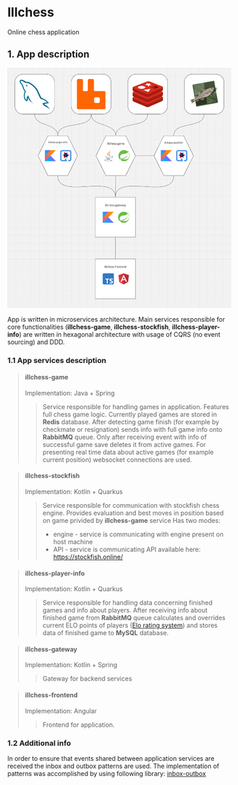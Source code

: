 # Illchess

Online chess application 

## 1. App description
![app_graph.png](img/app_graph.png)

App is written in microservices architecture.
Main services responsible for core functionalities
(**illchess-game**, **illchess-stockfish**, **illchess-player-info**) 
are written in hexagonal architecture with usage of CQRS (no event sourcing) and DDD.

### 1.1 App services description

>#### illchess-game
>Implementation: Java + Spring
>>Service responsible for handling games in application.
Features full chess game logic. 
Currently played games are stored in **Redis** database.
After detecting game finish (for example by checkmate or resignation) sends info with full game info onto **RabbitMQ** queue.
Only after receiving event with info of successful game save deletes it from active games.
For presenting real time data about active games (for example current position) websocket connections are used. 
 
>#### illchess-stockfish
>Implementation: Kotlin + Quarkus
>>Service responsible for communication with stockfish chess engine.
Provides evaluation and best moves in position based on game privided by **illchess-game** service
Has two modes:
>>* engine - service is communicating with engine present on host machine 
>>* API - service is communicating API available here: https://stockfish.online/

>#### illchess-player-info
>Implementation: Kotlin + Quarkus
>> Service responsible for handling data concerning finished games and info about players.
After receiving info about finished game from **RabbitMQ** queue 
calculates and overrides current ELO points of players ([Elo rating system](https://en.wikipedia.org/wiki/Elo_rating_system))
and stores data of finished game to **MySQL** database.

>#### illchess-gateway
>Implementation: Kotlin + Spring
>> Gateway for backend services

>#### illchess-frontend
>Implementation: Angular
>> Frontend for application. 

### 1.2 Additional info

In order to ensure that events shared between application services are received the inbox and outbox patterns are used.
The implementation of patterns was accomplished by using following library: [inbox-outbox](https://github.com/shane3102/inbox-outbox)



